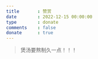 ```yaml
---
title       : 赞赏
date        : 2022-12-15 00:00:00
type        : donate
comments    : false
donate      : true
---
```

> 煲汤要熬制久一点！！！
